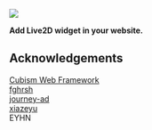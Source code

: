 [![](https://data.jsdelivr.com/v1/package/gh/KelsAstell/Live2dOnWeb/badge)](https://www.jsdelivr.com/package/gh/KelsAstell/Live2dOnWeb)

**Add Live2D widget in your website.**  

## Acknowledgements

[Cubism Web Framework](https://github.com/Live2D/CubismWebFramework)  
[fghrsh](https://www.fghrsh.net/post/123.html)  
[journey-ad](https://github.com/journey-ad/live2d_src)  
[xiazeyu](https://github.com/xiazeyu/live2d-widget.js)  
EYHN
